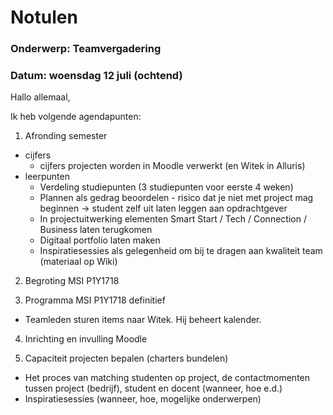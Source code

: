 # Notulen

### Onderwerp: Teamvergadering

### Datum: woensdag 12 juli (ochtend)

Hallo allemaal,

Ik heb volgende agendapunten:

1. Afronding semester
+ cijfers
  + cijfers projecten worden in Moodle verwerkt (en Witek in Alluris)
+ leerpunten
  + Verdeling studiepunten (3 studiepunten voor eerste 4 weken)
  + Plannen als gedrag beoordelen - risico dat je niet met project mag beginnen -> student zelf uit laten leggen aan opdrachtgever
  + In projectuitwerking elementen Smart Start / Tech / Connection / Business laten terugkomen
  + Digitaal portfolio laten maken
  + Inspiratiesessies als gelegenheid om bij te dragen aan kwaliteit team (materiaal op Wiki)

2. Begroting MSI P1Y1718

3. Programma MSI P1Y1718 definitief
+ Teamleden sturen items naar Witek. Hij beheert kalender.

4. Inrichting en invulling Moodle

5. Capaciteit projecten bepalen (charters bundelen)
+ Het proces van matching studenten op project, de contactmomenten tussen project (bedrijf), student en docent (wanneer, hoe e.d.)
+ Inspiratiesessies (wanneer, hoe, mogelijke onderwerpen)
